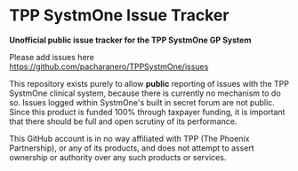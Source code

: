 # TPP SystmOne Issue Tracker

**Unofficial public issue tracker for the TPP SystmOne GP System**  

Please add issues here https://github.com/pacharanero/TPPSystmOne/issues

This repository exists purely to allow **public** reporting of issues with the TPP SystmOne clinical system, because there is currently no mechanism to do so. Issues logged within SystmOne's built in secret forum are not public. Since this product is funded 100% through taxpayer funding, it is important that there should be full and open scrutiny of its performance.

This GitHub account is in no way affiliated with TPP (The Phoenix Partnership), or any of its products, and does not attempt to assert ownership or authority over any such products or services.
